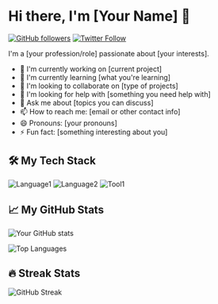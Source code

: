 # Hi there, I'm [Your Name] 👋

[![GitHub followers](https://img.shields.io/github/followers/yourusername?label=Follow&style=social)](https://github.com/yourusername)
[![Twitter Follow](https://img.shields.io/twitter/follow/yourhandle?style=social)](https://twitter.com/yourhandle)

I'm a [your profession/role] passionate about [your interests]. 

- 🔭 I'm currently working on [current project]
- 🌱 I'm currently learning [what you're learning]
- 👯 I'm looking to collaborate on [type of projects]
- 🤔 I'm looking for help with [something you need help with]
- 💬 Ask me about [topics you can discuss]
- 📫 How to reach me: [email or other contact info]
- 😄 Pronouns: [your pronouns]
- ⚡ Fun fact: [something interesting about you]

## 🛠️ My Tech Stack

![Language1](https://img.shields.io/badge/-Language1-blue?style=flat&logo=language1logo)
![Language2](https://img.shields.io/badge/-Language2-green?style=flat&logo=language2logo)
![Tool1](https://img.shields.io/badge/-Tool1-red?style=flat&logo=tool1logo)

## 📈 My GitHub Stats

![Your GitHub stats](https://github-readme-stats.vercel.app/api?username=AshishKothariii&show_icons=true&theme=radical)

![Top Languages](https://github-readme-stats.vercel.app/api/top-langs/?username=AshishKothariii&layout=compact)

## 🔥 Streak Stats

![GitHub Streak](https://github-readme-streak-stats.herokuapp.com/?user=AshishKothariii)
